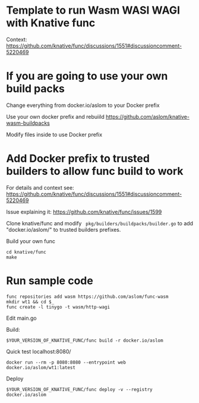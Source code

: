 # Template to run Wasm WASI WAGI with Knative func


Context:
https://github.com/knative/func/discussions/1551#discussioncomment-5220469

# If you are going to use your own build packs

Change everything from docker.io/aslom to your Docker prefix

Use your own docker prefix and rebuiild https://github.com/aslom/knative-wasm-buildpacks

Modify files inside to use Docker prefix

# Add Docker prefix to trusted builders to allow func build to work

For details and context see:
https://github.com/knative/func/discussions/1551#discussioncomment-5220469

Issue explaining it:
https://github.com/knative/func/issues/1599

Clone knative/func and modify ` pkg/builders/buildpacks/builder.go` to add "docker.io/aslom/" to trusted builders prefixes.


Build your own func

```
cd knative/func
make
```

# Run sample code

```
func repositories add wasm https://github.com/aslom/func-wasm
mkdir wt1 && cd $_
func create -l tinygo -t wasm/http-wagi
```

Edit main.go

Build:

```
$YOUR_VERSION_OF_KNATIVE_FUNC/func build -r docker.io/aslom
```

Quick test localhost:8080/

```
docker run --rm -p 8080:8080 --entrypoint web docker.io/aslom/wt1:latest
```

Deploy

```
$YOUR_VERSION_OF_KNATIVE_FUNC/func deploy -v --registry docker.io/aslom
```
